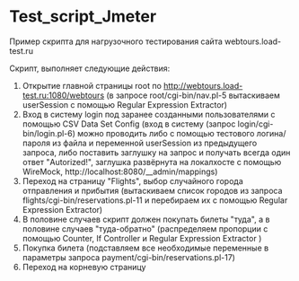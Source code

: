 # Test_script_Jmeter

Пример скрипта для нагрузочного тестирования сайта webtours.load-test.ru

Скрипт, выполняет следующие действия:

1. Открытие главной страницы root по http://webtours.load-test.ru:1080/webtours (в запросе root/cgi-bin/nav.pl-5 вытаскиваем userSession с помощью Regular Expression Extractor)
2. Вход в систему login под заранее созданными пользователями с помощью CSV Data Set Config (вход в систему (запрос login/cgi-bin/login.pl-6) можно проводить либо с помощью тестового логина/пароля из файла и переменной userSession из предыдущего запроса, либо поставить заглушку на запрос и получать всегда один ответ "Autorized!", заглушка развёрнута на локалхосте с помощью WireMock, http://localhost:8080/__admin/mappings)
3. Переход на страницу "Flights", выбор случайного города отправления и прибытия (вытаскиваем список городов из запроса flights/cgi-bin/reservations.pl-11  и перебираем их с помощью Regular Expression Extractor)
4. В половине случаев скрипт должен покупать билеты "туда", а в половине случаев "туда-обратно" (распределяем пропорции с помощью Counter, If Controller и Regular Expression Extractor )
5. Покупка билета (подставляем все необходимые переменные в параметры запроса payment/cgi-bin/reservations.pl-17)
6. Переход на корневую страницу
